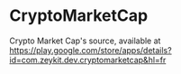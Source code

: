 # CryptoMarketCap

Crypto Market Cap's source, available at https://play.google.com/store/apps/details?id=com.zeykit.dev.cryptomarketcap&hl=fr
